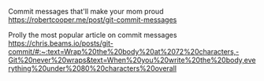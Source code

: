 Commit messages that'll make your mom proud
https://robertcooper.me/post/git-commit-messages

Prolly the most popular article on commit messages
https://chris.beams.io/posts/git-commit/#:~:text=Wrap%20the%20body%20at%2072%20characters,-Git%20never%20wraps&text=When%20you%20write%20the%20body,everything%20under%2080%20characters%20overall